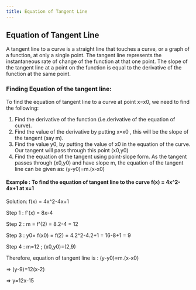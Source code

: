 ```yaml
---
title: Equation of Tangent Line
---
```

## Equation of Tangent Line

A tangent line to a curve is a straight line that touches a curve, or a graph of a function, at only a single point. The tangent line represents the instantaneous rate of change of the function at that one point. The slope of the tangent line at a point on the function is equal to the derivative of the function at the same point.


### Finding Equation of the tangent line:

To find the equation of tangent line to a curve at point x=x0, we need to find the following:

1. Find the derivative of the function (i.e.derivative of the equation of curve).
2. Find the value of the derivative by putting x=x0 , this will be the slope of the tangent (say m).
3. Find the value y0, by putting the value of x0 in the equation of the curve. Our tangent will pass through this point (x0,y0)
4. Find the equation of the tangent using point-slope form. As the tangent passes through (x0,y0) and have slope m, the equation of the tangent line can be given as:
(y-y0)=m.(x-x0)

#### Example : To find the equation of tangent line to the curve f(x) = 4x^2-4x+1 at x=1
Solution: 
f(x) = 4x^2-4x+1

Step 1 : f'(x) = 8x-4

Step 2 : m = f'(2) = 8.2-4 = 12

Step 3 : y0= f(x0) = f(2) = 4.2^2-4.2+1 = 16-8+1 = 9

Step 4 : m=12 ;  (x0,y0)=(2,9)

Therefore, equation of tangent line is : 
(y-y0)=m.(x-x0)

=> (y-9)=12(x-2)

=> y=12x-15
